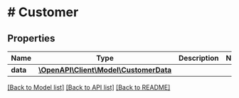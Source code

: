 # # Customer

## Properties

Name | Type | Description | Notes
------------ | ------------- | ------------- | -------------
**data** | [**\OpenAPI\Client\Model\CustomerData**](CustomerData.md) |  |

[[Back to Model list]](../../README.md#models) [[Back to API list]](../../README.md#endpoints) [[Back to README]](../../README.md)
